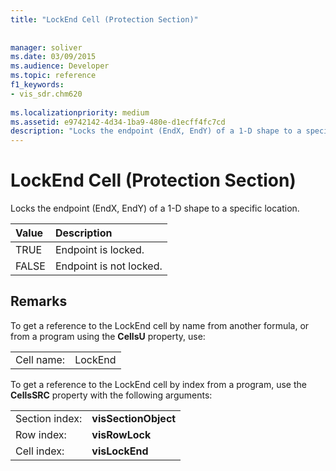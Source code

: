 ```yaml
---
title: "LockEnd Cell (Protection Section)"
 
 
manager: soliver
ms.date: 03/09/2015
ms.audience: Developer
ms.topic: reference
f1_keywords:
- vis_sdr.chm620
 
ms.localizationpriority: medium
ms.assetid: e9742142-4d34-1ba9-480e-d1ecff4fc7cd
description: "Locks the endpoint (EndX, EndY) of a 1-D shape to a specific location."
---
```


# LockEnd Cell (Protection Section)

Locks the endpoint (EndX, EndY) of a 1-D shape to a specific location.
  
|**Value**|**Description**|
|:-----|:-----|
| TRUE  <br/> | Endpoint is locked. |
| FALSE  <br/> | Endpoint is not locked. |
   
## Remarks

To get a reference to the LockEnd cell by name from another formula, or from a program using the **CellsU** property, use: 
  
|||
|:-----|:-----|
| Cell name:  <br/> | LockEnd  <br/> |
   
To get a reference to the LockEnd cell by index from a program, use the **CellsSRC** property with the following arguments: 
  
|||
|:-----|:-----|
| Section index:  <br/> |**visSectionObject** <br/> |
| Row index:  <br/> |**visRowLock** <br/> |
| Cell index:  <br/> |**visLockEnd** <br/> |
   

